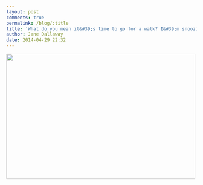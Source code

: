```yaml
---
layout: post
comments: true
permalink: /blog/:title
title: 'What do you mean it&#39;s time to go for a walk? I&#39;m snoozin&#39;'
author: Jane Dallaway
date: 2014-04-29 22:32
---
```


<div><a href="//static.skitters.dallaway.com/Vtp_DSC_1082.jpg"><img src="//static.skitters.dallaway.com/Vtp_thumb_DSC_1082.jpg" width="500" height="331"/></a></div>


  
      
